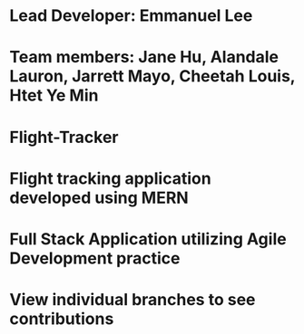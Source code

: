 # Lead Developer: Emmanuel Lee
# Team members: Jane Hu, Alandale Lauron, Jarrett Mayo, Cheetah Louis, Htet Ye Min
# Flight-Tracker
# Flight tracking application developed using MERN
# Full Stack Application utilizing Agile Development practice
# View individual branches to see contributions 
